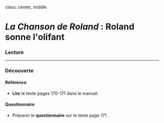 class: center, middle

# *La Chanson de Roland* : Roland sonne l'olifant

### Lecture

---

### Découverte

#### Référence

+ **Lire** le texte pages 170-171 dans le manuel.

#### Questionnaire

+ Préparer le **questionnaire** sur le texte page 171 .



